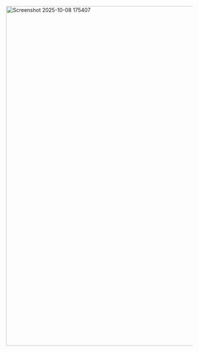 <img width="1887" height="917" alt="Screenshot 2025-10-08 175407" src="https://github.com/user-attachments/assets/a38e155a-3a24-4cf1-b4a4-9dc8cce8e3e5" />

